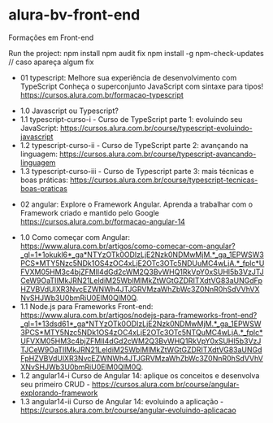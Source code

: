 # alura-bv-front-end

Formações em Front-end

Run the project:
npm install
npm audit fix
npm install -g npm-check-updates // caso apareça algum fix

- 01 typescript: Melhore sua experiência de desenvolvimento com TypeScript Conheça o superconjunto JavaScript com sintaxe para tipos! https://cursos.alura.com.br/formacao-typescript
* 1.0 Javascript ou Typescript?
* 1.1 typescript-curso-i - Curso de TypeScript parte 1: evoluindo seu JavaScript: https://cursos.alura.com.br/course/typescript-evoluindo-javascript
* 1.2 typescript-curso-ii - Curso de TypeScript parte 2: avançando na linguagem: https://cursos.alura.com.br/course/typescript-avancando-linguagem
* 1.3 typescript-curso-iii - Curso de Typescript parte 3: mais técnicas e boas práticas: https://cursos.alura.com.br/course/typescript-tecnicas-boas-praticas

- 02 angular: Explore o Framework Angular. Aprenda a trabalhar com o Framework criado e mantido pelo Google https://cursos.alura.com.br/formacao-angular-14
* 1.0 Como começar com Angular: https://www.alura.com.br/artigos/como-comecar-com-angular?_gl=1*1okukl6*_ga*NTYzOTk0ODIzLjE2Nzk0NDMwMjM.*_ga_1EPWSW3PCS*MTY5Nzc5NDk1OS4zOC4xLjE2OTc3OTc5NDUuMC4wLjA.*_fplc*UFVXM05HM3c4bjZFMlI4dGd2cWM2Q3BvWHQ1RkVpY0xSUHl5b3VzJTJCeW9OaTIlMkJRN21LeldiM25WblMlMkZtWGtGZDRITXdtVG83aUNGdFpHZVBVdUlXR3NvcEZWNWh4JTJGRVMzaWhZbWc3Z0NnR0hSdVVhVXNvSHJWb3U0bmRiU0ElM0QlM0Q.
* 1.1 Node.js para Frameworks Front-end: https://www.alura.com.br/artigos/nodejs-para-frameworks-front-end?_gl=1*13dsd61*_ga*NTYzOTk0ODIzLjE2Nzk0NDMwMjM.*_ga_1EPWSW3PCS*MTY5Nzc5NDk1OS4zOC4xLjE2OTc3OTc5NTQuMC4wLjA.*_fplc*UFVXM05HM3c4bjZFMlI4dGd2cWM2Q3BvWHQ1RkVpY0xSUHl5b3VzJTJCeW9OaTIlMkJRN21LeldiM25WblMlMkZtWGtGZDRITXdtVG83aUNGdFpHZVBVdUlXR3NvcEZWNWh4JTJGRVMzaWhZbWc3Z0NnR0hSdVVhVXNvSHJWb3U0bmRiU0ElM0QlM0Q.
* 1.2 angular14-i Curso de Angular 14: aplique os conceitos e desenvolva seu primeiro CRUD - https://cursos.alura.com.br/course/angular-explorando-framework
* 1.3 angular14-ii Curso de Angular 14: evoluindo a aplicação - https://cursos.alura.com.br/course/angular-evoluindo-aplicacao